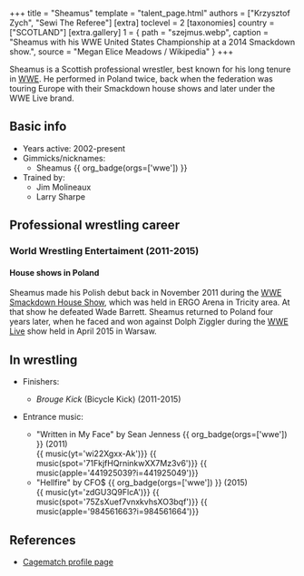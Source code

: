 +++
title = "Sheamus"
template = "talent_page.html"
authors = ["Krzysztof Zych", "Sewi The Referee"]
[extra]
toclevel = 2
[taxonomies]
country = ["SCOTLAND"]
[extra.gallery]
1 = { path = "szejmus.webp", caption = "Sheamus with his WWE United States Championship at a 2014 Smackdown show.", source = "Megan Elice Meadows / Wikipedia" }
+++

Sheamus is a Scottish professional wrestler, best known for his long tenure in [WWE](@/o/wwe.md). He performed in Poland twice, back when the federation was touring Europe with their Smackdown house shows and later under the WWE Live brand.

## Basic info

* Years active: 2002-present
* Gimmicks/nicknames:
  - Sheamus {{ org_badge(orgs=['wwe']) }}
* Trained by:
  - Jim Molineaux
  - Larry Sharpe

## Professional wrestling career

### World Wrestling Entertaiment (2011-2015)

#### House shows in Poland

Sheamus made his Polish debut back in November 2011 during the [WWE Smackdown House Show](@/e/wwe/2011-11-11-wwe-smackdown-house-show.md), which was held in ERGO Arena in Tricity area. At that show he defeated Wade Barrett. Sheamus returned to Poland four years later, when he faced and won against Dolph Ziggler during the [WWE Live](@/e/wwe/2015-04-15-wwe-live.md) show held in April 2015 in Warsaw.

## In wrestling

* Finishers:
  - _Brouge Kick_ (Bicycle Kick) (2011-2015)

* Entrance music:
  - "Written in My Face" by Sean Jenness
 {{ org_badge(orgs=['wwe']) }} (2011) <br>
 {{ music(yt='wi22Xgxx-Ak')}}
 {{ music(spot='71FkjfHQrninkwXX7Mz3v6')}}
 {{ music(apple='441925039?i=441925049')}}
  - "Hellfire" by CFO$
 {{ org_badge(orgs=['wwe']) }} (2015) <br>
 {{ music(yt='zdGU3Q9FlcA')}}
 {{ music(spot='75ZsXuef7vnxkvhsXO3bqf')}}
 {{ music(apple='984561663?i=984561664')}}

## References

* [Cagematch profile page](https://www.cagematch.net/?id=2&nr=2641)
